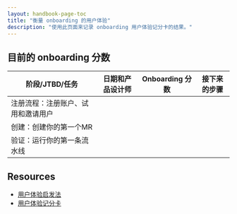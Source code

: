 ```yaml
---
layout: handbook-page-toc
title: "衡量 onboarding 的用户体验"
description: "使用此页面来记录 onboarding 用户体验记分卡的结果。"
---
```


 ## 目前的 onboarding 分数


 | 阶段/JTBD/任务 | 日期和产品设计师 | Onboarding 分数 | 接下来的步骤 |
 | ---       | ---  |              --- |        --- |
 | 注册流程：注册账户、试用和邀请用户 | | |
 | 创建：创建你的第一个MR | | |
 | 验证：运行你的第一条流水线 | | |


## Resources
* [用户体验启发法](https://about.gitlab.com/handbook/engineering/ux/heuristics/)
* [用户体验记分卡](https://about.gitlab.com/handbook/engineering/ux/ux-scorecards/)
